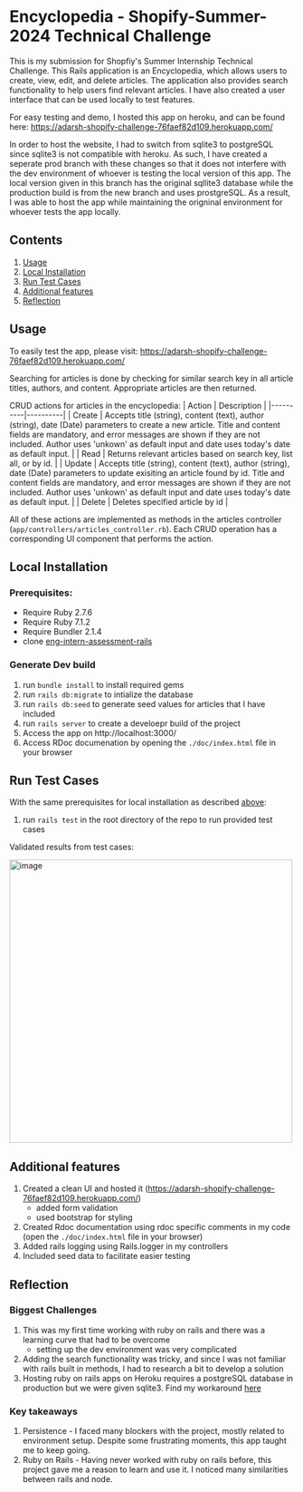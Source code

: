 # Encyclopedia - Shopify-Summer-2024 Technical Challenge

This is my submission for Shopfiy's Summer Internship Technical Challenge. This Rails application is an Encyclopedia, which allows users to create, view, edit, and delete articles. The application also provides search functionality to help users find relevant articles. I have also created a user interface that can be used locally to test features.


For easy testing and demo, I hosted this app on heroku, and can be found here: https://adarsh-shopify-challenge-76faef82d109.herokuapp.com/

In order to host the website, I had to switch from sqlite3 to postgreSQL since sqlite3 is not compatible with heroku. As such, I have created a seperate prod branch with these changes so that it does not interfere with the dev environment of whoever is testing the local version of this app. The local version given in this branch has the original sqllite3 database while the production build is from the new branch and uses prostgreSQL. As a result, I was able to host the app while maintaining the origninal environment for whoever tests the app locally.

## Contents
1. [Usage](#usage)
2. [Local Installation](#local-installation)
3. [Run Test Cases](#run-test-cases)
4. [Additional features](#additional-features)
5. [Reflection](#reflection)

## Usage
To easily test the app, please visit: https://adarsh-shopify-challenge-76faef82d109.herokuapp.com/

Searching for articles is done by checking for similar search key in all article titles, authors, and content. Appropriate articles are then returned.

CRUD actions for articles in the encyclopedia: 
| Action | Description | 
|----------|----------|
| Create | Accepts title (string), content (text), author (string), date (Date) parameters to create a new article. Title and content fields are mandatory, and error messages are shown if they are not included. Author uses 'unkown' as default input and date uses today's date as default input. |
| Read | Returns relevant articles based on search key, list all, or by id. | 
| Update | Accepts title (string), content (text), author (string), date (Date) parameters to update exisiting an article found by id. Title and content fields are mandatory, and error messages are shown if they are not included. Author uses 'unkown' as default input and date uses today's date as default input. | 
| Delete | Deletes specified article by id | 

All of these actions are implemented as methods in the articles controller (`app/controllers/articles_controller.rb`). Each CRUD operation has a corresponding UI component that performs the action.

## Local Installation
### Prerequisites:
- Require Ruby 2.7.6
- Require Ruby 7.1.2
- Require Bundler 2.1.4
- clone [eng-intern-assessment-rails](https://github.com/adarsh-swe/eng-intern-assessment-rails)

### Generate Dev build
1. run `bundle install` to install required gems
2. run `rails db:migrate` to intialize the database
3. run `rails db:seed` to generate seed values for articles that I have included
4. run `rails server` to create a develoepr build of the project
5. Access the app on http://localhost:3000/
6. Access RDoc documenation by opening the `./doc/index.html` file in your browser

## Run Test Cases
With the same prerequisites for local installation as described [above](#local-installation):
1. run `rails test` in the root directory of the repo to run provided test cases

Validated results from test cases:

<img width="500" alt="image" src="https://github.com/adarsh-swe/eng-intern-assessment-rails/assets/59131301/1ba0c32f-2e5f-4310-bc43-66b790f0af5a">

## Additional features
1. Created a clean UI and hosted it (https://adarsh-shopify-challenge-76faef82d109.herokuapp.com/)
   * added form validation
   * used bootstrap for styling
3. Created Rdoc documentation using rdoc specific comments in my code (open the `./doc/index.html` file in your browser)
4. Added rails logging using Rails.logger in my controllers
5. Included seed data to facilitate easier testing

## Reflection
### Biggest Challenges
1. This was my first time working with ruby on rails and there was a learning curve that had to be overcome
   * setting up the dev environment was very complicated
2. Adding the search functionality was tricky, and since I was not familiar with rails built in methods, I had to research a bit to develop a solution
3. Hosting ruby on rails apps on Heroku requires a postgreSQL database in production but we were given sqlite3. Find my workaround [here](#encyclopedia---shopify-summer-2024-technical-challenge)

### Key takeaways
1. Persistence - I faced many blockers with the project, mostly related to environment setup. Despite some frustrating moments, this app taught me to keep going.
2. Ruby on Rails - Having never worked with ruby on rails before, this project gave me a reason to learn and use it. I noticed many similarities between rails and node.

